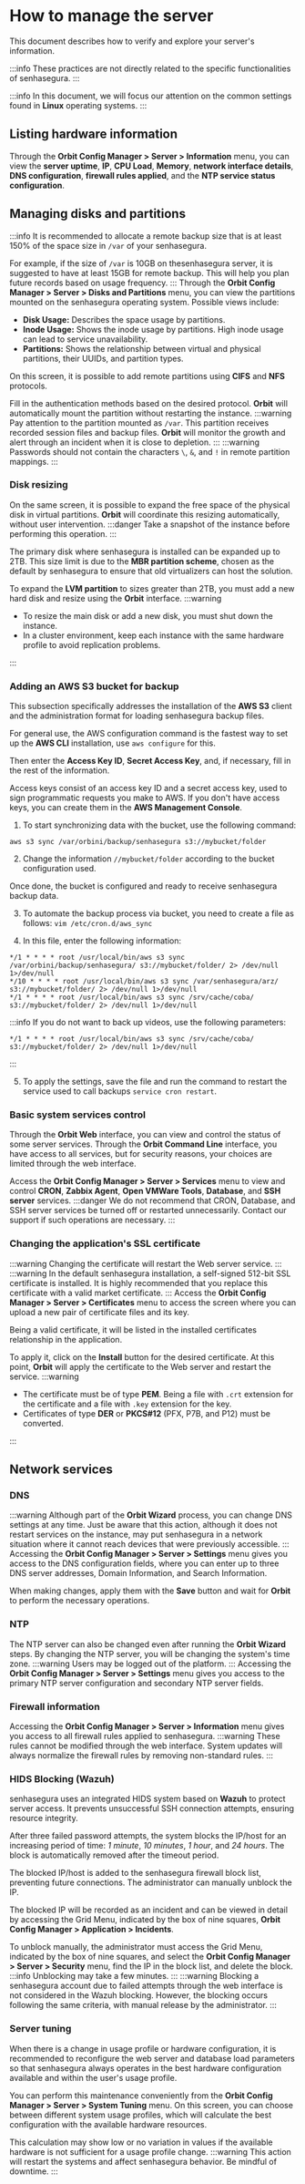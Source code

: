 # How to manage the server

This document describes how to verify and explore your server's information.

:::info
These practices are not directly related to the specific functionalities of senhasegura.
:::

:::info
In this document, we will focus our attention on the common settings found in **Linux** operating systems.
:::

## Listing hardware information
Through the **Orbit Config Manager > Server > Information** menu, you can view the **server uptime**, **IP**, **CPU Load**, **Memory**, **network interface details**, **DNS configuration**, **firewall rules applied**, and the **NTP service status configuration**.

## Managing disks and partitions
:::info
It is recommended to allocate a remote backup size that is at least 150% of the space size in `/var` of your senhasegura.

For example, if the size of `/var` is 10GB on thesenhasegura server, it is suggested to have at least 15GB for remote backup. This will help you plan future records based on usage frequency.
:::
Through the **Orbit Config Manager > Server > Disks and Partitions** menu, you can view the partitions mounted on the senhasegura operating system. Possible views include:
* **Disk Usage:** Describes the space usage by partitions.
* **Inode Usage:** Shows the inode usage by partitions. High inode usage can lead to service unavailability.
* **Partitions:** Shows the relationship between virtual and physical partitions, their UUIDs, and partition types.

On this screen, it is possible to add remote partitions using **CIFS** and **NFS** protocols.

Fill in the authentication methods based on the desired protocol. **Orbit** will automatically mount the partition without restarting the instance.
:::warning
Pay attention to the partition mounted as `/var`. This partition receives recorded session files and backup files. **Orbit** will monitor the growth and alert through an incident when it is close to depletion.
:::
:::warning
Passwords should not contain the characters `\`, `&`, and `!` in remote partition mappings.
:::
### Disk resizing
On the same screen, it is possible to expand the free space of the physical disk in virtual partitions. **Orbit** will coordinate this resizing automatically, without user intervention.
:::danger
Take a snapshot of the instance before performing this operation.
:::

The primary disk where senhasegura is installed can be expanded up to 2TB. This size limit is due to the **MBR partition scheme**, chosen as the default by senhasegura to ensure that old virtualizers can host the solution.

To expand the **LVM partition** to sizes greater than 2TB, you must add a new hard disk and resize using the **Orbit** interface.
:::warning

* To resize the main disk or add a new disk, you must shut down the instance.
* In a cluster environment, keep each instance with the same hardware profile to avoid replication problems.

:::

### Adding an AWS S3 bucket for backup
This subsection specifically addresses the installation of the **AWS S3** client and the administration format for loading senhasegura backup files.

For general use, the AWS configuration command is the fastest way to set up the **AWS CLI** installation, use `aws configure` for this.

Then enter the **Access Key ID**, **Secret Access Key**, and, if necessary, fill in the rest of the information.

Access keys consist of an access key ID and a secret access key, used to sign programmatic requests you make to AWS. If you don't have access keys, you can create them in the **AWS Management Console**.

1. To start synchronizing data with the bucket, use the following command:
```
aws s3 sync /var/orbini/backup/senhasegura s3://mybucket/folder
```
2. Change the information `//mybucket/folder` according to the bucket configuration used.

Once done, the bucket is configured and ready to receive senhasegura backup data.

3. To automate the backup process via bucket, you need to create a file as follows:
`vim /etc/cron.d/aws_sync` 

4. In this file, enter the following information:
```
*/1 * * * * root /usr/local/bin/aws s3 sync /var/orbini/backup/senhasegura/ s3://mybucket/folder/ 2> /dev/null 1>/dev/null
*/10 * * * * root /usr/local/bin/aws s3 sync /var/senhasegura/arz/ s3://mybucket/folder/ 2> /dev/null 1>/dev/null
*/1 * * * * root /usr/local/bin/aws s3 sync /srv/cache/coba/ s3://mybucket/folder/ 2> /dev/null 1>/dev/null
```

:::info
If you do not want to back up videos, use the following parameters:
```*/1 * * * * root /usr/local/bin/aws s3 sync /var/orbini/backup/senhasegura/ s3://mybucket/folder/ 2> /dev/null 1>/dev/null
*/1 * * * * root /usr/local/bin/aws s3 sync /srv/cache/coba/ s3://mybucket/folder/ 2> /dev/null 1>/dev/null
```
:::

5. To apply the settings, save the file and run the command to restart the service used to call backups
`service cron restart`.

### Basic system services control
Through the **Orbit Web** interface, you can view and control the status of some server services. Through the **Orbit Command Line** interface, you have access to all services, but for security reasons, your choices are limited through the web interface.

Access the **Orbit Config Manager > Server > Services** menu to view and control **CRON**, **Zabbix Agent**, **Open VMWare Tools**, **Database**, and **SSH server** services.
:::danger
We do not recommend that CRON, Database, and SSH server services be turned off or restarted unnecessarily. Contact our support if such operations are necessary.
:::

### Changing the application's SSL certificate
:::warning
Changing the certificate will restart the Web server service.
:::
:::warning
In the default senhasegura installation, a self-signed 512-bit SSL certificate is installed. It is highly recommended that you replace this certificate with a valid market certificate.
:::
Access the **Orbit Config Manager > Server > Certificates** menu to access the screen where you can upload a new pair of certificate files and its key.

Being a valid certificate, it will be listed in the installed certificates relationship in the application.

To apply it, click on the **Install** button for the desired certificate. At this point, **Orbit** will apply the certificate to the Web server and restart the service.
:::warning
* The certificate must be of type **PEM**. Being a file with `.crt` extension for the certificate and a file with `.key` extension for the key.
* Certificates of type **DER** or **PKCS#12** (PFX, P7B, and P12) must be converted.

:::
## Network services
### DNS
:::warning
Although part of the **Orbit Wizard** process, you can change DNS settings at any time. Just be aware that this action, although it does not restart services on the instance, may put senhasegura in a network situation where it cannot reach devices that were previously accessible.
:::
Accessing the **Orbit Config Manager > Server > Settings** menu gives you access to the DNS configuration fields, where you can enter up to three DNS server addresses, Domain Information, and Search Information.

When making changes, apply them with the **Save** button and wait for **Orbit** to perform the necessary operations.

### NTP
The NTP server can also be changed even after running the **Orbit Wizard** steps. By changing the NTP server, you will be changing the system's time zone.
:::warning
Users may be logged out of the platform.
:::
Accessing the **Orbit Config Manager > Server > Settings** menu gives you access to the primary NTP server configuration and secondary NTP server fields.

### Firewall information
Accessing the **Orbit Config Manager > Server > Information** menu gives you access to all firewall rules applied to senhasegura. 
:::warning
These rules cannot be modified through the web interface. System updates will always normalize the firewall rules by removing non-standard rules.
:::

### HIDS Blocking (Wazuh)
senhasegura uses an integrated HIDS system based on **Wazuh** to protect server access. It prevents unsuccessful SSH connection attempts, ensuring resource integrity.

After three failed password attempts, the system blocks the IP/host for an increasing period of time: *1 minute*, *10 minutes*, *1 hour*, and *24 hours*.
The block is automatically removed after the timeout period.

The blocked IP/host is added to the senhasegura firewall block list, preventing future connections. The administrator can manually unblock the IP.

The blocked IP will be recorded as an incident and can be viewed in detail by accessing the Grid Menu, indicated by the box of nine squares, **Orbit Config Manager > Application > Incidents**.  

To unblock manually, the administrator must access the Grid Menu, indicated by the box of nine squares, and select the **Orbit Config Manager > Server > Security** menu, find the IP in the block list, and delete the block. 
:::info
Unblocking may take a few minutes.
:::
:::warning
Blocking a senhasegura account due to failed attempts through the web interface is not considered in the Wazuh blocking. However, the blocking occurs following the same criteria, with manual release by the administrator.
:::

### Server tuning
When there is a change in usage profile or hardware configuration, it is recommended to reconfigure the web server and database load parameters so that senhasegura always operates in the best hardware configuration available and within the user's usage profile.

You can perform this maintenance conveniently from the **Orbit Config Manager > Server > System Tuning** menu. On this screen, you can choose between different system usage profiles, which will calculate the best configuration with the available hardware resources.

This calculation may show low or no variation in values if the available hardware is not sufficient for a usage profile change.
:::warning
This action will restart the systems and affect senhasegura behavior. Be mindful of downtime.
:::